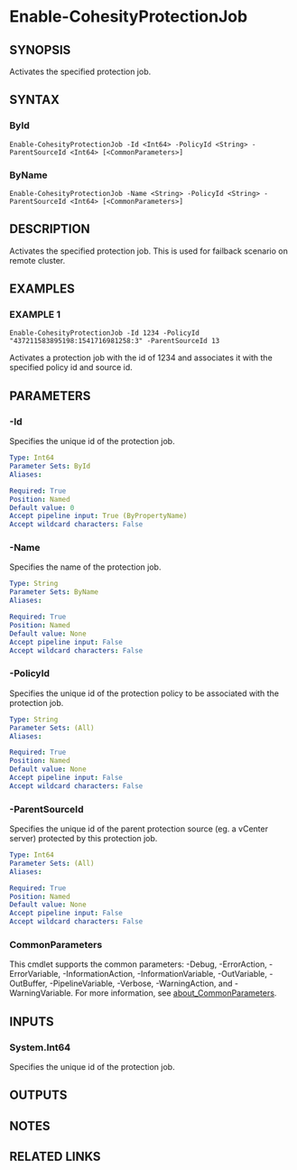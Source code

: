 # Enable-CohesityProtectionJob

## SYNOPSIS
Activates the specified protection job.

## SYNTAX

### ById
```
Enable-CohesityProtectionJob -Id <Int64> -PolicyId <String> -ParentSourceId <Int64> [<CommonParameters>]
```

### ByName
```
Enable-CohesityProtectionJob -Name <String> -PolicyId <String> -ParentSourceId <Int64> [<CommonParameters>]
```

## DESCRIPTION
Activates the specified protection job.
This is used for failback scenario on remote cluster.

## EXAMPLES

### EXAMPLE 1
```
Enable-CohesityProtectionJob -Id 1234 -PolicyId "437211583895198:1541716981258:3" -ParentSourceId 13
```

Activates a protection job with the id of 1234 and associates it with the specified policy id and source id.

## PARAMETERS

### -Id
Specifies the unique id of the protection job.

```yaml
Type: Int64
Parameter Sets: ById
Aliases:

Required: True
Position: Named
Default value: 0
Accept pipeline input: True (ByPropertyName)
Accept wildcard characters: False
```

### -Name
Specifies the name of the protection job.

```yaml
Type: String
Parameter Sets: ByName
Aliases:

Required: True
Position: Named
Default value: None
Accept pipeline input: False
Accept wildcard characters: False
```

### -PolicyId
Specifies the unique id of the protection policy to be associated with the protection job.

```yaml
Type: String
Parameter Sets: (All)
Aliases:

Required: True
Position: Named
Default value: None
Accept pipeline input: False
Accept wildcard characters: False
```

### -ParentSourceId
Specifies the unique id of the parent protection source (eg.
a vCenter server) protected by this protection job.

```yaml
Type: Int64
Parameter Sets: (All)
Aliases:

Required: True
Position: Named
Default value: None
Accept pipeline input: False
Accept wildcard characters: False
```

### CommonParameters
This cmdlet supports the common parameters: -Debug, -ErrorAction, -ErrorVariable, -InformationAction, -InformationVariable, -OutVariable, -OutBuffer, -PipelineVariable, -Verbose, -WarningAction, and -WarningVariable. For more information, see [about_CommonParameters](http://go.microsoft.com/fwlink/?LinkID=113216).

## INPUTS

### System.Int64
Specifies the unique id of the protection job.

## OUTPUTS

## NOTES

## RELATED LINKS
